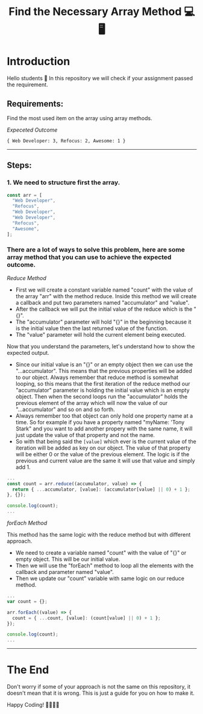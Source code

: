 <h1 style="text-align: center;">Find the Necessary Array Method 💻🖥️</h1>

# Introduction

<p> Hello students 👋 In this repository we will check if your assignment passed the requirement. </p>

## Requirements:

<p>Find the most used item on the array using array methods.</p>

<i>Expeceted Outcome</i>

```txt
{ Web Developer: 3, Refocus: 2, Awesome: 1 }
```

---

## Steps:

### 1. We need to structure first the array.

```javascript
const arr = [
  "Web Developer",
  "Refocus",
  "Web Developer",
  "Web Developer",
  "Refocus",
  "Awesome",
];
```

### There are a lot of ways to solve this problem, here are some array method that you can use to achieve the expected outcome.

<i>Reduce Method</i>

- First we will create a constant variable named "count" with the value of the array "arr" with the method reduce. Inside this method we will create a callback and put two parameters named "accumulator" and "value".
- After the callback we will put the initial value of the reduce which is the "{}".
- The "accumulator" parameter will hold "{}" in the beginning because it is the initial value then the last returned value of the function.
- The "value" parameter will hold the current element being executed.

Now that you understand the parameters, let's understand how to show the expected output.

- Since our initial value is an "{}" or an empty object then we can use the "...accumulator". This means that the previous properties will be added to our object. Always remember that reduce method is somewhat looping, so this means that the first iteration of the reduce method our "accumulator" parameter is holding the initial value which is an empty object. Then when the second loops run the "accumulator" holds the previous element of the array which will now the value of our "...accumulator" and so on and so forth.
- Always remember too that object can only hold one property name at a time. So for example if you have a property named "myName: 'Tony Stark" and you want to add another propery with the same name, it will just update the value of that property and not the name.
- So with that being said the `[value]` which ever is the current value of the iteration will be added as key on our object. The value of that property will be either 0 or the value of the previous element. The logic is if the previous and current value are the same it will use that value and simply add 1.

```javascript
...
const count = arr.reduce((accumulator, value) => {
  return { ...accumulator, [value]: (accumulator[value] || 0) + 1 };
}, {});

console.log(count);
...
```

<i>forEach Method</i>

This method has the same logic with the reduce method but with different approach.

- We need to create a variable named "count" with the value of "{}" or empty object. This will be our initial value.
- Then we will use the "forEach" method to loop all the elements with the callback and parameter named "value".
- Then we update our "count" variable with same logic on our reduce method.

```javascript
...
var count = {};

arr.forEach((value) => {
  count = { ...count, [value]: (count[value] || 0) + 1 };
});

console.log(count);
...
```

---

# The End

<p> Don't worry if some of your approach is not the same on this repository, it doesn't mean that it is wrong. This is just a guide for you on how to make it. </p>
Happy Coding! 🧑‍💻👩‍💻
